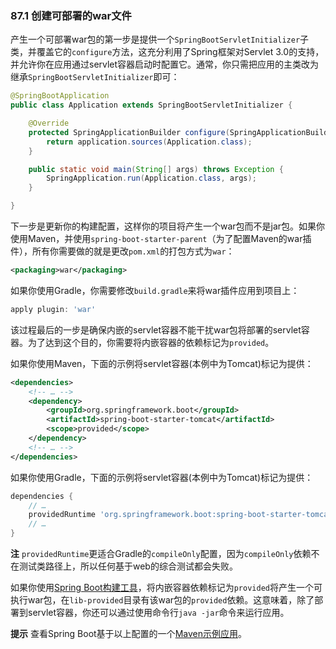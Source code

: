 ### 87.1 创建可部署的war文件

产生一个可部署war包的第一步是提供一个`SpringBootServletInitializer`子类，并覆盖它的`configure`方法，这充分利用了Spring框架对Servlet 3.0的支持，并允许你在应用通过servlet容器启动时配置它。通常，你只需把应用的主类改为继承`SpringBootServletInitializer`即可：
```java
@SpringBootApplication
public class Application extends SpringBootServletInitializer {

    @Override
    protected SpringApplicationBuilder configure(SpringApplicationBuilder application) {
        return application.sources(Application.class);
    }

    public static void main(String[] args) throws Exception {
        SpringApplication.run(Application.class, args);
    }

}
```
下一步是更新你的构建配置，这样你的项目将产生一个war包而不是jar包。如果你使用Maven，并使用`spring-boot-starter-parent`（为了配置Maven的war插件），所有你需要做的就是更改`pom.xml`的打包方式为`war`：
```xml
<packaging>war</packaging>
```
如果你使用Gradle，你需要修改`build.gradle`来将war插件应用到项目上：
```gradle
apply plugin: 'war'
```
该过程最后的一步是确保内嵌的servlet容器不能干扰war包将部署的servlet容器。为了达到这个目的，你需要将内嵌容器的依赖标记为`provided`。

如果你使用Maven，下面的示例将servlet容器(本例中为Tomcat)标记为提供：
```xml
<dependencies>
    <!-- … -->
    <dependency>
        <groupId>org.springframework.boot</groupId>
        <artifactId>spring-boot-starter-tomcat</artifactId>
        <scope>provided</scope>
    </dependency>
    <!-- … -->
</dependencies>
```
如果你使用Gradle，下面的示例将servlet容器(本例中为Tomcat)标记为提供：
```gradle
dependencies {
    // …
    providedRuntime 'org.springframework.boot:spring-boot-starter-tomcat'
    // …
}
```
**注** `providedRuntime`更适合Gradle的`compileOnly`配置，因为`compileOnly`依赖不在测试类路径上，所以任何基于web的综合测试都会失败。

如果你使用[Spring Boot构建工具](https://docs.spring.io/spring-boot/docs/2.0.0.RELEASE/reference/htmlsingle/#build-tool-plugins)，将内嵌容器依赖标记为`provided`将产生一个可执行war包，在`lib-provided`目录有该war包的`provided`依赖。这意味着，除了部署到servlet容器，你还可以通过使用命令行`java -jar`命令来运行应用。

**提示** 查看Spring Boot基于以上配置的一个[Maven示例应用](https://github.com/spring-projects/spring-boot/tree/v2.0.0.RELEASE/spring-boot-samples/spring-boot-sample-traditional/pom.xml)。

